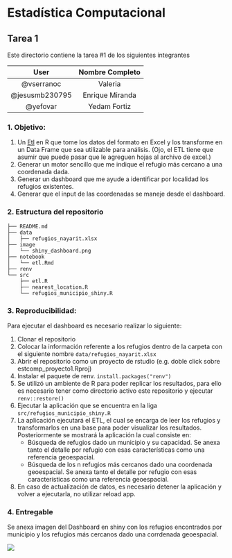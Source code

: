 # Estadística Computacional

## Tarea 1
Este directorio contiene la tarea #1 de los siguientes integrantes

|User | Nombre Completo|
|:---:|:---:|
|@vserranoc|Valeria|
|@jesusmb230795|Enrique Miranda|
|@yefovar|Yedam Fortiz|

### 1. Objetivo:

1. Un [Etl](https://en.wikipedia.org/wiki/Extract,_transform,_load) en R que tome los datos del formato en Excel y los transforme en un Data Frame que sea utilizable para análisis. (Ojo, el ETL tiene que asumir que puede pasar que le agreguen hojas al archivo de excel.)
2. Generar un motor sencillo que me indique el refugio más cercano a una coordenada dada.
3. Generar un dashboard que me ayude a identificar por localidad los refugios existentes.
4. Generar que el input de las coordenadas se maneje desde el dashboard.

### 2. Estructura del repositorio

```
├── README.md
├── data
│   ├── refugios_nayarit.xlsx
├── image
│   └── shiny_dashboard.png
├── notebook
│   └── etl.Rmd
├── renv
└── src
    ├── etl.R
    ├── nearest_location.R
    └── refugios_municipio_shiny.R
```

### 3. Reproducibilidad:

Para ejecutar el dashboard es necesario realizar lo siguiente:
1. Clonar el repositorio
2. Colocar la información referente a los refugios dentro de la carpeta con el siguiente nombre ``` data/refugios_nayarit.xlsx ```
3. Abrir el repositorio como un proyecto de rstudio (e.g. doble click sobre estcomp_proyecto1.Rproj)
4. Instalar el paquete de renv. ```install.packages("renv")```
5. Se utilizó un ambiente de R para poder replicar los resultados, para ello es necesario tener como directorio activo este repositorio y ejecutar ```renv::restore()```
6. Ejecutar la aplicación que se encuentra en la liga
``` src/refugios_municipio_shiny.R ```
7. La aplicación ejecutará el ETL, el cual se encarga de leer los refugios y transformarlos en una base para poder visualizar los resultados. Posteriormente se mostrará la aplicación la cual consiste en:
    * Búsqueda de refugios dado un municipio y su capacidad. Se anexa tanto el detalle por refugio con esas características como una referencia geoespacial.
    *  Búsqueda de los n refugios más cercanos dado una coordenada geoespacial. Se anexa tanto el detalle por refugio con esas características como una referencia geoespacial.
8. En caso de actualización de datos, es necesario detener la aplicación y volver a ejecutarla, no utilizar reload app.

### 4. Entregable
Se anexa imagen del Dashboard en shiny con los refugios encontrados por municipio y los refugios más cercanos dado una corrdenada geoespacial.

<img src="https://github.com/yefovar/estcomp_proyecto1/blob/main/image/shiny_dashboard.png">




